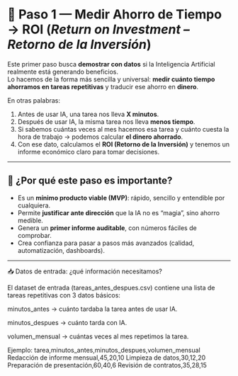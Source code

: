 # 📘 Paso 1 — Medir Ahorro de Tiempo → ROI (*Return on Investment – Retorno de la Inversión*)

Este primer paso busca **demostrar con datos** si la Inteligencia Artificial realmente está generando beneficios.  
Lo hacemos de la forma más sencilla y universal: **medir cuánto tiempo ahorramos en tareas repetitivas** y traducir ese ahorro en **dinero**.

En otras palabras:
1. Antes de usar IA, una tarea nos lleva **X minutos**.  
2. Después de usar IA, la misma tarea nos lleva **menos tiempo**.  
3. Si sabemos cuántas veces al mes hacemos esa tarea y cuánto cuesta la hora de trabajo → podemos calcular **el dinero ahorrado**.  
4. Con ese dato, calculamos el **ROI (Retorno de la Inversión)** y tenemos un informe económico claro para tomar decisiones.

---

## 🎯 ¿Por qué este paso es importante?
- Es un **mínimo producto viable (MVP)**: rápido, sencillo y entendible por cualquiera.  
- Permite **justificar ante dirección** que la IA no es “magia”, sino ahorro medible.  
- Genera un **primer informe auditable**, con números fáciles de comprobar.  
- Crea confianza para pasar a pasos más avanzados (calidad, automatización, dashboards).  

---

📥 Datos de entrada: ¿qué información necesitamos?

El dataset de entrada (tareas_antes_despues.csv) contiene una lista de tareas repetitivas con 3 datos básicos:

minutos_antes → cuánto tardaba la tarea antes de usar IA.

minutos_despues → cuánto tarda con IA.

volumen_mensual → cuántas veces al mes repetimos la tarea.

Ejemplo:
tarea,minutos_antes,minutos_despues,volumen_mensual
Redacción de informe mensual,45,20,10
Limpieza de datos,30,12,20
Preparación de presentación,60,40,6
Revisión de contratos,35,28,15


